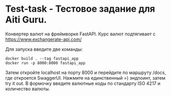 # Test-task - Тестовое задание для Aiti Guru.
Конвертер валют на фреймворке FastAPI.
Курс валют подтягивает с https://www.exchangerate-api.com/

Для запуска введите две команды:
```
docker build . --tag fastapi_app
docker run -p 8000:8000 fastapi_app
```
Затем откройте localhost на порту 8000 и перейдите по маршруту /docs, где откроется SwaggerUI.
Нажмите на единственный =) эндпоинт, затем try it out. 
В формочку введите валютные коды по стандарту ISO 4217 и количество валюты.


